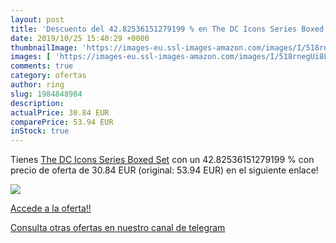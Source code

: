 ```yaml
---
layout: post
title: 'Descuento del 42.82536151279199 % en The DC Icons Series Boxed Set'
date: 2019/10/25 15:40:29 +0000
thumbnailImage: 'https://images-eu.ssl-images-amazon.com/images/I/518rnegUi8L._SL200_.jpg'
images: [ 'https://images-eu.ssl-images-amazon.com/images/I/518rnegUi8L._SL200_.jpg' ]
comments: true
category: ofertas
author: ring
slug: 1984848984
description:
actualPrice: 30.84 EUR
comparePrice: 53.94 EUR
inStock: true
---
```


Tienes [The DC Icons Series Boxed Set](https://www.amazon.com/dp/1984848984/?tag=redken08-20) con un 42.82536151279199 % con precio de oferta de 30.84 EUR (original: 53.94 EUR) en el siguiente enlace!

[![](https://images-eu.ssl-images-amazon.com/images/I/518rnegUi8L._SL200_.jpg)](https://www.amazon.com/dp/1984848984/?tag=redken08-20)

[Accede a la oferta!!](https://www.amazon.com/dp/1984848984/?tag=redken08-20)

[Consulta otras ofertas en nuestro canal de telegram](https://t.me/s/ofertas25)
